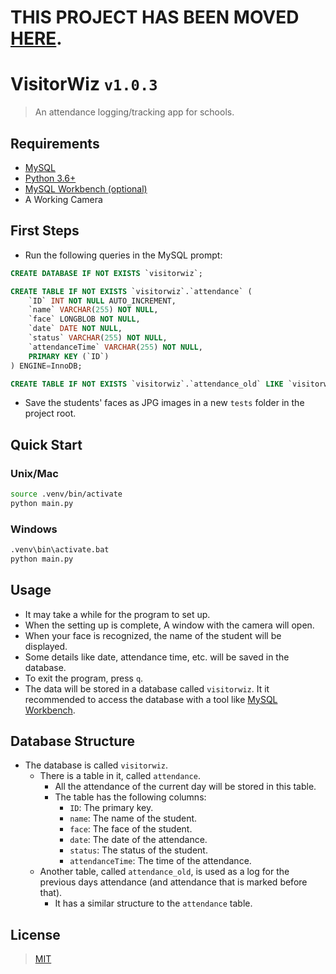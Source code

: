 <!-- markdownlint-disable MD030 -->

# THIS PROJECT HAS BEEN MOVED [HERE](https://github.com/Sid110307/Attendifier.git).

# VisitorWiz `v1.0.3`

> An attendance logging/tracking app for schools.

## Requirements

-   [MySQL](https://dev.mysql.com/downloads/mysql/)
-   [Python 3.6+](https://www.python.org/downloads/)
-   [MySQL Workbench (optional)](https://dev.mysql.com/downloads/workbench/)
-   A Working Camera

## First Steps

-   Run the following queries in the MySQL prompt:

```sql
CREATE DATABASE IF NOT EXISTS `visitorwiz`;
```

```sql
CREATE TABLE IF NOT EXISTS `visitorwiz`.`attendance` (
    `ID` INT NOT NULL AUTO_INCREMENT,
    `name` VARCHAR(255) NOT NULL,
    `face` LONGBLOB NOT NULL,
    `date` DATE NOT NULL,
    `status` VARCHAR(255) NOT NULL,
    `attendanceTime` VARCHAR(255) NOT NULL,
    PRIMARY KEY (`ID`)
) ENGINE=InnoDB;
```

```sql
CREATE TABLE IF NOT EXISTS `visitorwiz`.`attendance_old` LIKE `visitorwiz`.`attendance`;
```

-   Save the students' faces as JPG images in a new `tests` folder in the project root.

## Quick Start

### Unix/Mac

```bash
source .venv/bin/activate
python main.py
```

### Windows

```bat
.venv\bin\activate.bat
python main.py
```

## Usage

-   It may take a while for the program to set up.
-   When the setting up is complete, A window with the camera will open.
-   When your face is recognized, the name of the student will be displayed.
-   Some details like date, attendance time, etc. will be saved in the database.
-   To exit the program, press `q`.
-   The data will be stored in a database called `visitorwiz`. It it recommended to access the database with a tool like [MySQL Workbench](https://www.mysql.com/products/workbench/).

## Database Structure

-   The database is called `visitorwiz`.
    -   There is a table in it, called `attendance`.
        -   All the attendance of the current day will be stored in this table.
        -   The table has the following columns:
            -   `ID`: The primary key.
            -   `name`: The name of the student.
            -   `face`: The face of the student.
            -   `date`: The date of the attendance.
            -   `status`: The status of the student.
            -   `attendanceTime`: The time of the attendance.
    -   Another table, called `attendance_old`, is used as a log for the previous days attendance (and attendance that is marked before that).
        -   It has a similar structure to the `attendance` table.

## License

> [MIT](./LICENSE)

